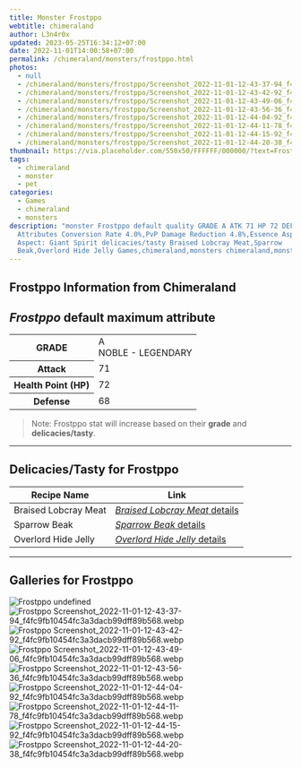 ```yaml
---
title: Monster Frostppo
webtitle: chimeraland
author: L3n4r0x
updated: 2023-05-25T16:34:12+07:00
date: 2022-11-01T14:00:58+07:00
permalink: /chimeraland/monsters/frostppo.html
photos:
  - null
  - /chimeraland/monsters/frostppo/Screenshot_2022-11-01-12-43-37-94_f4fc9fb10454fc3a3dacb99dff89b568.webp
  - /chimeraland/monsters/frostppo/Screenshot_2022-11-01-12-43-42-92_f4fc9fb10454fc3a3dacb99dff89b568.webp
  - /chimeraland/monsters/frostppo/Screenshot_2022-11-01-12-43-49-06_f4fc9fb10454fc3a3dacb99dff89b568.webp
  - /chimeraland/monsters/frostppo/Screenshot_2022-11-01-12-43-56-36_f4fc9fb10454fc3a3dacb99dff89b568.webp
  - /chimeraland/monsters/frostppo/Screenshot_2022-11-01-12-44-04-92_f4fc9fb10454fc3a3dacb99dff89b568.webp
  - /chimeraland/monsters/frostppo/Screenshot_2022-11-01-12-44-11-78_f4fc9fb10454fc3a3dacb99dff89b568.webp
  - /chimeraland/monsters/frostppo/Screenshot_2022-11-01-12-44-15-92_f4fc9fb10454fc3a3dacb99dff89b568.webp
  - /chimeraland/monsters/frostppo/Screenshot_2022-11-01-12-44-20-38_f4fc9fb10454fc3a3dacb99dff89b568.webp
thumbnail: https://via.placeholder.com/550x50/FFFFFF/000000/?text=Frostppo
tags:
  - chimeraland
  - monster
  - pet
categories:
  - Games
  - chimeraland
  - monsters
description: "monster Frostppo default quality GRADE A ATK 71 HP 72 DEF 68
  Attributes Conversion Rate 4.0%,PvP Damage Reduction 4.8%,Essence Aspect:
  Aspect: Giant Spirit delicacies/tasty Braised Lobcray Meat,Sparrow
  Beak,Overlord Hide Jelly Games,chimeraland,monsters chimeraland,monster,pet"
---
```


<link
  rel="stylesheet"
  href="https://rawcdn.githack.com/dimaslanjaka/Web-Manajemen/870a349/css/bootstrap-5-3-0-alpha3-wrapper.css"
/>
<section id="bootstrap-wrapper">
  <h2>Frostppo Information from Chimeraland</h2>
  <h2 id="attribute"><i>Frostppo</i> default maximum attribute</h2>
  <div class="row">
    <div class="col mb-2">
      <div class="card bg-dark text-light">
        <div class="card-body">
          <table>
            <tr>
              <th>GRADE</th>
              <td>
                A <br /><span class="text-warning">NOBLE - LEGENDARY</span>
              </td>
            </tr>
            <tr>
              <th>Attack</th>
              <td>71</td>
            </tr>
            <tr>
              <th>Health Point (HP)</th>
              <td>72</td>
            </tr>
            <tr>
              <th>Defense</th>
              <td>68</td>
            </tr>
          </table>
        </div>
      </div>
    </div>
  </div>
  <blockquote>
    Note: Frostppo stat will increase based on their <b>grade</b> and
    <b>delicacies/tasty</b>.
  </blockquote>
  <hr />
  <h2 id="delicacies">Delicacies/Tasty for Frostppo</h2>
  <div class="card">
    <div class="card-body">
      <div class="table-responsive">
        <table class="table table-striped table-dark">
          <thead>
            <tr>
              <th>Recipe Name</th>
              <th>Link</th>
            </tr>
          </thead>
          <tbody>
            <tr>
              <td>Braised Lobcray Meat</td>
              <td>
                <a
                  href="#"
                  class="text-primary"
                  title="Click here to view recipe Braised Lobcray Meat details"
                  ><i>Braised Lobcray Meat</i> details</a
                >
              </td>
            </tr>
            <tr>
              <td>Sparrow Beak</td>
              <td>
                <a
                  href="https://www.webmanajemen.com/chimeraland/recipes/sparrow-beak.html"
                  class="text-primary"
                  title="Click here to view recipe Sparrow Beak details"
                  ><i>Sparrow Beak</i> details</a
                >
              </td>
            </tr>
            <tr>
              <td>Overlord Hide Jelly</td>
              <td>
                <a
                  href="https://www.webmanajemen.com/chimeraland/recipes/overlord-hide-jelly.html"
                  class="text-primary"
                  title="Click here to view recipe Overlord Hide Jelly details"
                  ><i>Overlord Hide Jelly</i> details</a
                >
              </td>
            </tr>
          </tbody>
        </table>
      </div>
    </div>
  </div>
  <hr />
  <div id="gallery">
    <h2>Galleries for Frostppo</h2>
    <div class="row">
      <div class="col-lg-6 col-12">
        <img
          src="https://www.webmanajemen.com/undefined"
          alt="Frostppo undefined"
        />
      </div>
      <div class="col-lg-6 col-12">
        <img
          src="https://www.webmanajemen.com/chimeraland/monsters/frostppo/Screenshot_2022-11-01-12-43-37-94_f4fc9fb10454fc3a3dacb99dff89b568.webp"
          alt="Frostppo Screenshot_2022-11-01-12-43-37-94_f4fc9fb10454fc3a3dacb99dff89b568.webp"
        />
      </div>
      <div class="col-lg-6 col-12">
        <img
          src="https://www.webmanajemen.com/chimeraland/monsters/frostppo/Screenshot_2022-11-01-12-43-42-92_f4fc9fb10454fc3a3dacb99dff89b568.webp"
          alt="Frostppo Screenshot_2022-11-01-12-43-42-92_f4fc9fb10454fc3a3dacb99dff89b568.webp"
        />
      </div>
      <div class="col-lg-6 col-12">
        <img
          src="https://www.webmanajemen.com/chimeraland/monsters/frostppo/Screenshot_2022-11-01-12-43-49-06_f4fc9fb10454fc3a3dacb99dff89b568.webp"
          alt="Frostppo Screenshot_2022-11-01-12-43-49-06_f4fc9fb10454fc3a3dacb99dff89b568.webp"
        />
      </div>
      <div class="col-lg-6 col-12">
        <img
          src="https://www.webmanajemen.com/chimeraland/monsters/frostppo/Screenshot_2022-11-01-12-43-56-36_f4fc9fb10454fc3a3dacb99dff89b568.webp"
          alt="Frostppo Screenshot_2022-11-01-12-43-56-36_f4fc9fb10454fc3a3dacb99dff89b568.webp"
        />
      </div>
      <div class="col-lg-6 col-12">
        <img
          src="https://www.webmanajemen.com/chimeraland/monsters/frostppo/Screenshot_2022-11-01-12-44-04-92_f4fc9fb10454fc3a3dacb99dff89b568.webp"
          alt="Frostppo Screenshot_2022-11-01-12-44-04-92_f4fc9fb10454fc3a3dacb99dff89b568.webp"
        />
      </div>
      <div class="col-lg-6 col-12">
        <img
          src="https://www.webmanajemen.com/chimeraland/monsters/frostppo/Screenshot_2022-11-01-12-44-11-78_f4fc9fb10454fc3a3dacb99dff89b568.webp"
          alt="Frostppo Screenshot_2022-11-01-12-44-11-78_f4fc9fb10454fc3a3dacb99dff89b568.webp"
        />
      </div>
      <div class="col-lg-6 col-12">
        <img
          src="https://www.webmanajemen.com/chimeraland/monsters/frostppo/Screenshot_2022-11-01-12-44-15-92_f4fc9fb10454fc3a3dacb99dff89b568.webp"
          alt="Frostppo Screenshot_2022-11-01-12-44-15-92_f4fc9fb10454fc3a3dacb99dff89b568.webp"
        />
      </div>
      <div class="col-lg-6 col-12">
        <img
          src="https://www.webmanajemen.com/chimeraland/monsters/frostppo/Screenshot_2022-11-01-12-44-20-38_f4fc9fb10454fc3a3dacb99dff89b568.webp"
          alt="Frostppo Screenshot_2022-11-01-12-44-20-38_f4fc9fb10454fc3a3dacb99dff89b568.webp"
        />
      </div>
    </div>
  </div>
</section>